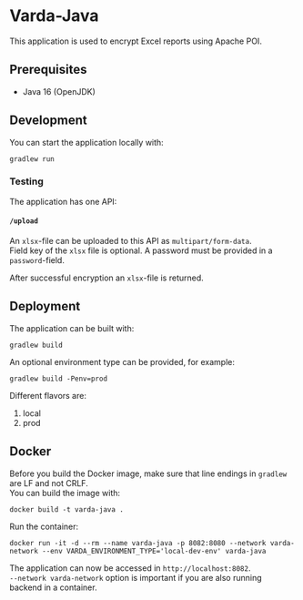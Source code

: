 # Varda-Java

This application is used to encrypt Excel reports using Apache POI.

## Prerequisites

* Java 16 (OpenJDK)

## Development

You can start the application locally with:

```
gradlew run
```

### Testing

The application has one API:

#### `/upload`

An `xlsx`-file can be uploaded to this API as `multipart/form-data`.  
Field key of the `xlsx` file is optional. A password must be provided in a `password`-field.

After successful encryption an `xlsx`-file is returned.

## Deployment

The application can be built with:

```
gradlew build
```

An optional environment type can be provided, for example:

```
gradlew build -Penv=prod
```

Different flavors are:
1. local
2. prod

## Docker

Before you build the Docker image, make sure that line endings in `gradlew` are LF and not CRLF.  
You can build the image with:

```
docker build -t varda-java .
```

Run the container:

```
docker run -it -d --rm --name varda-java -p 8082:8080 --network varda-network --env VARDA_ENVIRONMENT_TYPE='local-dev-env' varda-java
```

The application can now be accessed in `http://localhost:8082`.  
`--network varda-network` option is important if you are also running backend in a container.
